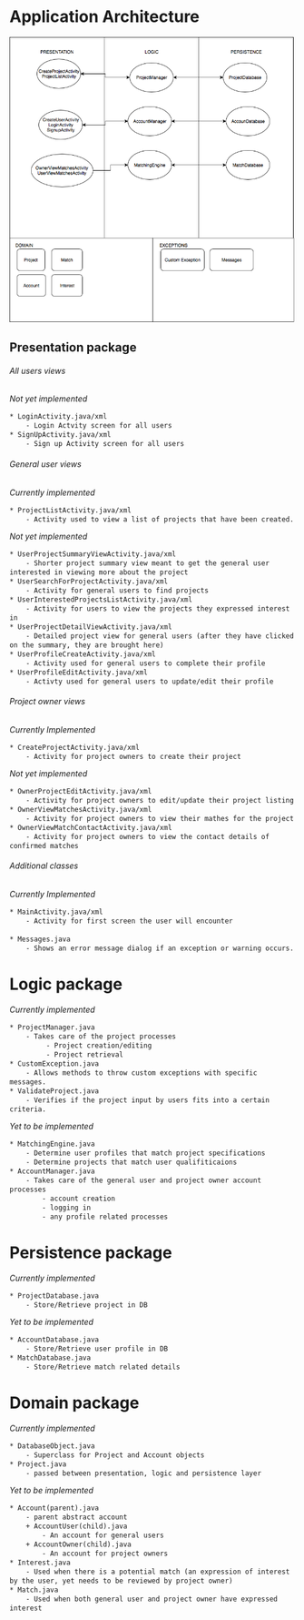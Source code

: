# __Application Architecture__  

![Image of achritecture diagram](/ApplicationArchitecture.png)

##   Presentation package  

###### All users views  
        
*Not yet implemented*  

    * LoginActivity.java/xml
        - Login Actvity screen for all users     
    * SignUpActivity.java/xml  
        - Sign up Activity screen for all users
###### General user views  
*Currently implemented*  

    * ProjectListActivity.java/xml
        - Activity used to view a list of projects that have been created.

*Not yet implemented*  

    * UserProjectSummaryViewActivity.java/xml  
        - Shorter project summary view meant to get the general user interested in viewing more about the project  
    * UserSearchForProjectActivity.java/xml  
        - Activity for general users to find projects
    * UserInterestedProjectsListActivity.java/xml
        - Activity for users to view the projects they expressed interest in  
    * UserProjectDetailViewActivity.java/xml  
        - Detailed project view for general users (after they have clicked on the summary, they are brought here)
    * UserProfileCreateActivity.java/xml
        - Activity used for general users to complete their profile
    * UserProfileEditActivity.java/xml
        - Activty used for general users to update/edit their profile
###### Project owner views  
*Currently Implemented*  

    * CreateProjectActivity.java/xml 
        - Activity for project owners to create their project  

*Not yet implemented*  

    * OwnerProjectEditActivity.java/xml
        - Activity for project owners to edit/update their project listing
    * OwnerViewMatchesActivity.java/xml
        - Activity for project owners to view their mathes for the project
    * OwnerViewMatchContactActivity.java/xml
        - Activity for project owners to view the contact details of confirmed matches  
    
###### Additional classes
*Currently Implemented*  

    * MainActivity.java/xml
        - Activity for first screen the user will encounter

    * Messages.java
        - Shows an error message dialog if an exception or warning occurs.

# Logic package  
*Currently implemented*  

    * ProjectManager.java  
        - Takes care of the project processes
             - Project creation/editing
             - Project retrieval
    * CustomException.java
        - Allows methods to throw custom exceptions with specific messages.
    * ValidateProject.java
        - Verifies if the project input by users fits into a certain criteria.
        
*Yet to be implemented*

    * MatchingEngine.java  
        - Determine user profiles that match project specifications  
        - Determine projects that match user qualifiticaions  
    * AccountManager.java  
        - Takes care of the general user and project owner account processes
            - account creation
            - logging in
            - any profile related processes
# Persistence package 
*Currently implemented*  

    * ProjectDatabase.java
        - Store/Retrieve project in DB  
*Yet to be implemented*

    * AccountDatabase.java  
        - Store/Retrieve user profile in DB  
    * MatchDatabase.java
        - Store/Retrieve match related details
# Domain package  
*Currently implemented*  

    * DatabaseObject.java
        - Superclass for Project and Account objects
    * Project.java  
        - passed between presentation, logic and persistence layer  
*Yet to be implemented*  

    * Account(parent).java  
        - parent abstract account  
        + AccountUser(child).java  
            - An account for general users  
        + AccountOwner(child).java  
            - An account for project owners  
    * Interest.java  
        - Used when there is a potential match (an expression of interest by the user, yet needs to be reviewed by project owner)  
    * Match.java  
        - Used when both general user and project owner have expressed interest  

